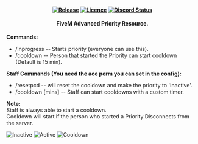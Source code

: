 <h4 align="center">
	<a href="https://github.com/JokeDevil/JD_Priority/releases/latest" title=""><img alt="Release" src="https://img.shields.io/github/v/release/JokeDevil/JD_Priority"></a>
	<a href="LICENSE" title=""><img alt="Licence" src="https://img.shields.io/github/license/JokeDevil/JD_Priority.svg"></a>
	<a href="https://discord.gg/m4BvmkG" title=""><img alt="Discord Status" src="https://discordapp.com/api/guilds/540630552609554453/widget.png?style=shield"></a>
</h4>
<h4 align="center">
 FiveM Advanced Priority Resource.
</h4>

<b>Commands:</b>
- /inprogress -- Starts priority (everyone can use this).
- /cooldown -- Person that started the Priority can start cooldown (Default is 15 min).

<b>Staff Commands (You need the ace perm you can set in the config):</b>
- /resetpcd -- will reset the cooldown and make the priority to 'Inactive'.
- /cooldown [mins] -- Staff can start cooldowns with a custom timer.

<b>Note:</b><br>
Staff is always able to start a cooldown.<br>
Cooldown will start if the person who started a Priority Disconnects from the server.

![Inactive](http://jokedevil.com/files/19112020-86.png)
![Active](http://jokedevil.com/files/19112020-84.png)
![Cooldown](http://jokedevil.com/files/19112020-85.png)

